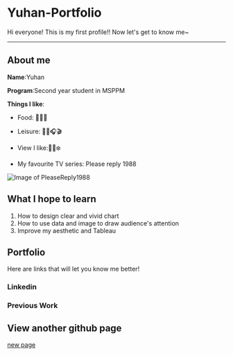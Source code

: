 # Yuhan-Portfolio
Hi everyone! This is my first profile!! Now let's get to know me~

----
## About me
**Name**:Yuhan

**Program**:Second year student in MSPPM

**Things I like**: 
- Food: 🥑🍻🍟

- Leisure: 🏋️‍♀️🎧🎬

- View I like:🌅🍁❄️

- My favourite TV series: Please reply 1988

![Image of PleaseReply1988](https://m.media-amazon.com/images/M/MV5BNDYwODdiOTItZTExZC00ZDZjLTkyODMtMWYxODVlMjQ0YjQxXkEyXkFqcGdeQXVyNjExNTE4MzU@._V1_.jpg)

## What I hope to learn
1. How to design clear and vivid chart
2. How to use data and image to draw audience's attention
3. Improve my aesthetic and Tableau

## Portfolio
Here are links that will let you know me better!
### Linkedin
### Previous Work

## View another github page
[new page](/viz1.md)
